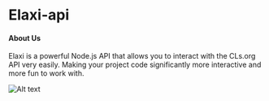 # Elaxi-api

<h4>About Us</h4>
Elaxi is a powerful Node.js API that allows you to interact with the CLs.org API very easily.
 Making your project code significantly more interactive and more fun to work with.

![Alt text](https://firebasestorage.googleapis.com/v0/b/forty-1a729.appspot.com/o/slider-img.png?alt=media&token=69e87da0-e5b4-46e0-bdda-7a2f5d077a2a)
